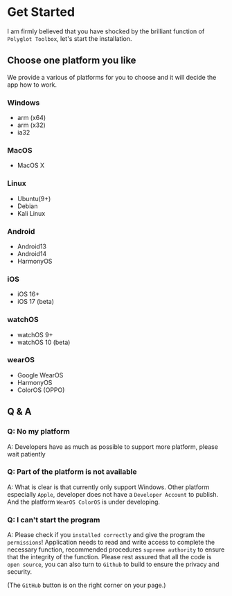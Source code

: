 # Get Started

I am firmly believed that you have shocked by the brilliant function of `Polyglot Toolbox`, let's start the installation.

## Choose one platform you like

We provide a various of platforms for you to choose and it will decide the app how to work.

### Windows

- arm (x64)
- arm (x32)
- ia32

### MacOS

- MacOS X

### Linux

- Ubuntu(9+)
- Debian
- Kali Linux

### Android

- Android13
- Android14
- HarmonyOS

### iOS

- iOS 16+
- iOS 17 (beta)

### watchOS

- watchOS 9+
- watchOS 10 (beta)

### wearOS

- Google WearOS
- HarmonyOS
- ColorOS (OPPO)

## Q & A

### Q: No my platform

A: Developers have as much as possible to support more platform, please wait patiently

### Q: Part of the platform is not available

A: What is clear is that currently only support Windows. Other platform especially `Apple`, developer does not have a `Developer Account` to publish. And the platform `WearOS ColorOS` is under developing.

### Q: I can't start the program

A: Please check if you `installed correctly` and give the program the `permissions`! Application needs to read and write access to complete the necessary function, recommended procedures `supreme authority` to ensure that the integrity of the function. Please rest assured that all the code is `open source`, you can also turn to `Github` to build to ensure the privacy and security.

(The `GitHub` button is on the right corner on your page.)

